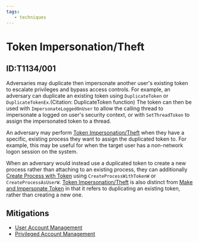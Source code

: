 ```yaml
---
tags:
   - techniques
---
```

# Token Impersonation/Theft
## ID:T1134/001
Adversaries may duplicate then impersonate another user's existing token to escalate privileges and bypass access controls. For example, an adversary can duplicate an existing token using `DuplicateToken` or `DuplicateTokenEx`.(Citation: DuplicateToken function) The token can then be used with `ImpersonateLoggedOnUser` to allow the calling thread to impersonate a logged on user's security context, or with `SetThreadToken` to assign the impersonated token to a thread.

An adversary may perform [Token Impersonation/Theft](/mitre/techniques/T1134/001) when they have a specific, existing process they want to assign the duplicated token to. For example, this may be useful for when the target user has a non-network logon session on the system.

When an adversary would instead use a duplicated token to create a new process rather than attaching to an existing process, they can additionally [Create Process with Token](/mitre/techniques/T1134/002) using `CreateProcessWithTokenW` or `CreateProcessAsUserW`. [Token Impersonation/Theft](/mitre/techniques/T1134/001) is also distinct from [Make and Impersonate Token](/mitre/techniques/T1134/003) in that it refers to duplicating an existing token, rather than creating a new one.
## Mitigations
* [User Account Management](/mitre/mitigations/M1018)
* [Privileged Account Management](/mitre/mitigations/M1026)
